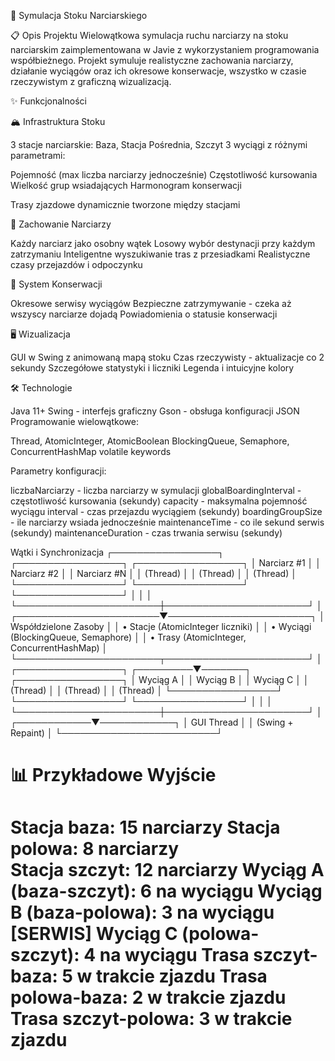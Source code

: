 🎿 Symulacja Stoku Narciarskiego

📋 Opis Projektu
Wielowątkowa symulacja ruchu narciarzy na stoku narciarskim zaimplementowana w Javie z wykorzystaniem programowania współbieżnego. Projekt symuluje realistyczne zachowania narciarzy, działanie wyciągów oraz ich okresowe konserwacje, wszystko w czasie rzeczywistym z graficzną wizualizacją.

✨ Funkcjonalności

🏔️ Infrastruktura Stoku

3 stacje narciarskie: Baza, Stacja Pośrednia, Szczyt
3 wyciągi z różnymi parametrami:

Pojemność (max liczba narciarzy jednocześnie)
Częstotliwość kursowania
Wielkość grup wsiadających
Harmonogram konserwacji


Trasy zjazdowe dynamicznie tworzone między stacjami

👥 Zachowanie Narciarzy

Każdy narciarz jako osobny wątek
Losowy wybór destynacji przy każdym zatrzymaniu
Inteligentne wyszukiwanie tras z przesiadkami
Realistyczne czasy przejazdów i odpoczynku

🔧 System Konserwacji

Okresowe serwisy wyciągów
Bezpieczne zatrzymywanie - czeka aż wszyscy narciarze dojadą
Powiadomienia o statusie konserwacji

🖥️ Wizualizacja

GUI w Swing z animowaną mapą stoku
Czas rzeczywisty - aktualizacje co 2 sekundy
Szczegółowe statystyki i liczniki
Legenda i intuicyjne kolory

🛠️ Technologie

Java 11+
Swing - interfejs graficzny
Gson - obsługa konfiguracji JSON
Programowanie wielowątkowe:

Thread, AtomicInteger, AtomicBoolean
BlockingQueue, Semaphore, ConcurrentHashMap
volatile keywords

Parametry konfiguracji:

liczbaNarciarzy - liczba narciarzy w symulacji
globalBoardingInterval - częstotliwość kursowania (sekundy)
capacity - maksymalna pojemność wyciągu
interval - czas przejazdu wyciągiem (sekundy)
boardingGroupSize - ile narciarzy wsiada jednocześnie
maintenanceTime - co ile sekund serwis (sekundy)
maintenanceDuration - czas trwania serwisu (sekundy)

Wątki i Synchronizacja
┌─────────────────┐    ┌─────────────────┐    ┌─────────────────┐
│   Narciarz #1   │    │   Narciarz #2   │    │   Narciarz #N   │
│    (Thread)     │    │    (Thread)     │    │    (Thread)     │
└─────────────────┘    └─────────────────┘    └─────────────────┘
         │                       │                       │
         └───────────────────────┼───────────────────────┘
                                 │
         ┌───────────────────────▼───────────────────────┐
         │              Współdzielone Zasoby              │
         │  • Stacje (AtomicInteger liczniki)            │
         │  • Wyciągi (BlockingQueue, Semaphore)         │
         │  • Trasy (AtomicInteger, ConcurrentHashMap)   │
         └───────────────────────┬───────────────────────┘
                                 │
┌─────────────────┐    ┌─────────▼───────┐    ┌─────────────────┐
│   Wyciąg A      │    │   Wyciąg B      │    │   Wyciąg C      │
│   (Thread)      │    │   (Thread)      │    │   (Thread)      │
└─────────────────┘    └─────────────────┘    └─────────────────┘
         │                       │                       │
         └───────────────────────┼───────────────────────┘
                                 │
                    ┌────────────▼────────────┐
                    │      GUI Thread         │
                    │   (Swing + Repaint)     │
                    └─────────────────────────┘

📊 Przykładowe Wyjście
========================================
Stacja baza: 15 narciarzy
Stacja polowa: 8 narciarzy  
Stacja szczyt: 12 narciarzy
Wyciąg A (baza-szczyt): 6 na wyciągu
Wyciąg B (baza-polowa): 3 na wyciągu [SERWIS]
Wyciąg C (polowa-szczyt): 4 na wyciągu
Trasa szczyt-baza: 5 w trakcie zjazdu
Trasa polowa-baza: 2 w trakcie zjazdu
Trasa szczyt-polowa: 3 w trakcie zjazdu
========================================
